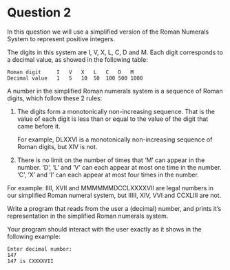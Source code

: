 # Question 2

In this question we will use a simplified version of the Roman Numerals System to represent
positive integers.

The digits in this system are I, V, X, L, C, D and M. Each digit corresponds to a decimal value, as
showed in the following table:

    Roman digit     I   V   X   L   C   D   M
    Decimal value   1   5   10  50  100 500 1000
    
A number in the simplified Roman numerals system is a sequence of Roman digits, which follow
these 2 rules:

1. The digits form a monotonically non-increasing sequence. That is the value of each digit is
   less than or equal to the value of the digit that came before it.
   
   For example, DLXXVI is a monotonically non-increasing sequence of Roman digits, but XIV is not.
   
2. There is no limit on the number of times that ‘M’ can appear in the number.
   ‘D’, ‘L’ and ‘V’ can each appear at most one time in the number.
   ‘C’, ‘X’ and ‘I’ can each appear at most four times in the number.

For example: IIII, XVII and MMMMMMDCCLXXXXVII are legal numbers in our simplified Roman
numeral system, but IIIII, XIV, VVI and CCXLIII are not.

Write a program that reads from the user a (decimal) number, and prints it’s representation in
the simplified Roman numerals system.

Your program should interact with the user exactly as it shows in the following example:

    Enter decimal number:
    147
    147 is CXXXXVII
